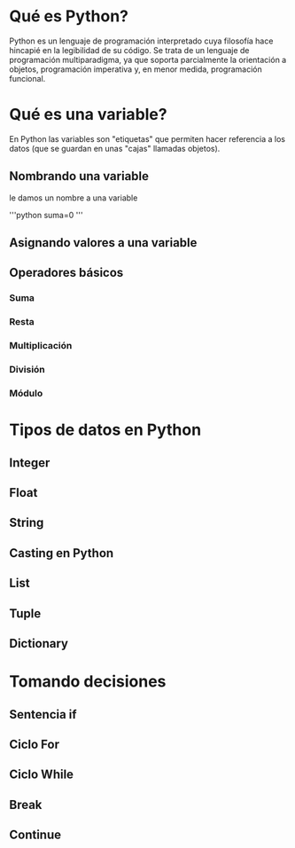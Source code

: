 # Qué es Python?
Python es un lenguaje de programación interpretado cuya filosofía hace hincapié en la legibilidad de su código.​ Se trata de un lenguaje de programación multiparadigma, ya que soporta parcialmente la orientación a objetos, programación imperativa y, en menor medida, programación funcional.


# Qué es una variable?
En Python las variables son "etiquetas" que permiten hacer referencia a los datos (que se guardan en unas "cajas" llamadas objetos).

## Nombrando una variable
le damos un nombre a una variable 

'''python
suma=0
'''




## Asignando valores a una variable

## Operadores básicos

### Suma

### Resta

### Multiplicación

### División

### Módulo

# Tipos de datos en Python

## Integer

## Float

## String

## Casting en Python

## List

## Tuple

## Dictionary

# Tomando decisiones

## Sentencia if

## Ciclo For

## Ciclo While

## Break

## Continue
